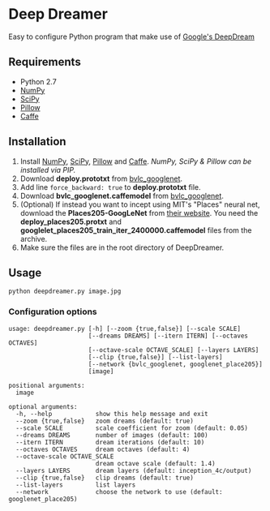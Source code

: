 # Deep Dreamer
Easy to configure Python program that make use of [Google's DeepDream](https://github.com/google/deepdream/)

## Requirements
* Python 2.7
* [NumPy](https://pypi.python.org/pypi/numpy)
* [SciPy](https://pypi.python.org/pypi/scipy/)
* [Pillow](https://pypi.python.org/pypi/Pillow/)
* [Caffe](http://caffe.berkeleyvision.org/)

## Installation
1. Install [NumPy](https://pypi.python.org/pypi/numpy), [SciPy](https://pypi.python.org/pypi/scipy/), [Pillow](https://pypi.python.org/pypi/Pillow/) and [Caffe](http://caffe.berkeleyvision.org/). *NumPy, SciPy & Pillow can be installed via PIP.*
2. Download **deploy.prototxt** from [bvlc_googlenet](https://github.com/BVLC/caffe/tree/master/models/bvlc_googlenet).
3. Add line `force_backward: true` to **deploy.prototxt** file.
4. Download **bvlc_googlenet.caffemodel** from [bvlc_googlenet](https://github.com/BVLC/caffe/tree/master/models/bvlc_googlenet).
5. (Optional) If instead you want to incept using MIT's "Places" neural net, download the **Places205-GoogLeNet** from [their website](http://places.csail.mit.edu/downloadCNN.html). You need the **deploy_places205.protxt** and **googlelet_places205_train_iter_2400000.caffemodel** files from the archive.
6. Make sure the files are in the root directory of DeepDreamer.

## Usage
`python deepdreamer.py image.jpg`

### Configuration options
```
usage: deepdreamer.py [-h] [--zoom {true,false}] [--scale SCALE]
                      [--dreams DREAMS] [--itern ITERN] [--octaves OCTAVES]
                      [--octave-scale OCTAVE_SCALE] [--layers LAYERS]
                      [--clip {true,false}] [--list-layers]
                      [--network {bvlc_googlenet, googlenet_place205}]
                      [image]

positional arguments:
  image

optional arguments:
  -h, --help            show this help message and exit
  --zoom {true,false}   zoom dreams (default: true)
  --scale SCALE         scale coefficient for zoom (default: 0.05)
  --dreams DREAMS       number of images (default: 100)
  --itern ITERN         dream iterations (default: 10)
  --octaves OCTAVES     dream octaves (default: 4)
  --octave-scale OCTAVE_SCALE
                        dream octave scale (default: 1.4)
  --layers LAYERS       dream layers (default: inception_4c/output)
  --clip {true,false}   clip dreams (default: true)
  --list-layers         list layers
  --network             choose the network to use (default: googlenet_place205)
```
